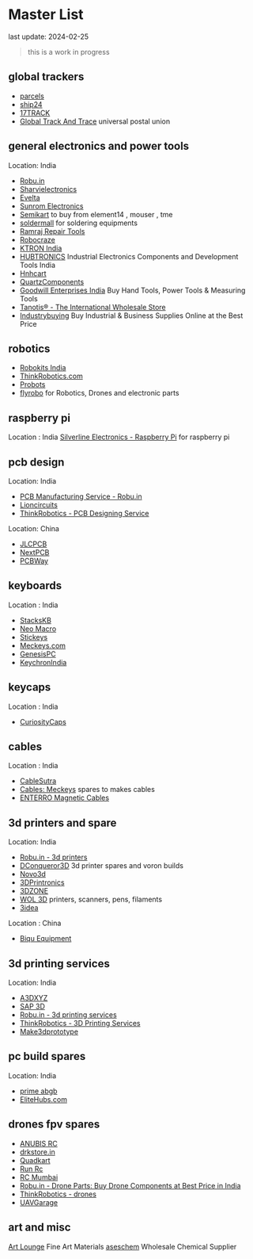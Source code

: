 # Master List 
last update: 2024-02-25
> this is a work in progress

## global trackers
- [parcels](https://parcelsapp.com/en/)
- [ship24](https://www.ship24.com/)
- [17TRACK](https://www.17track.net/en)
- [Global Track And Trace](https://globaltracktrace.ptc.post/gtt.web/) universal postal union

## general electronics and power tools
Location: India

- [Robu.in](https://robu.in/)  
- [Sharvielectronics](https://sharvielectronics.com/)  
- [Evelta](https://evelta.com/)  
- [Sunrom Electronics](https://www.sunrom.com/)  
- [Semikart](https://www.semikart.com/)  to buy from element14 , mouser , tme
- [soldermall](https://www.soldermall.com/)  for soldering equipments
- [Ramraj Repair Tools](https://ramrajrepairtools.com/)
- [Robocraze](https://robocraze.com/)  
- [KTRON India](https://www.ktron.in/)  
- [HUBTRONICS](https://hubtronics.in/index.php?route=common/home) Industrial Electronics Components and Development Tools India
- [Hnhcart](https://www.hnhcart.com/)  
- [QuartzComponents](https://quartzcomponents.com/)  
- [Goodwill Enterprises India](https://www.goodwill.in/)  Buy Hand Tools, Power Tools & Measuring Tools
- [Tanotis® - The International Wholesale Store](https://www.tanotis.com/)  
- [Industrybuying](https://www.industrybuying.com/)  Buy Industrial & Business Supplies Online at the Best Price

## robotics 
- [Robokits India](https://robokits.co.in/)  
- [ThinkRobotics.com](https://thinkrobotics.com/)  
- [Probots](https://probots.co.in/)  
- [flyrobo](https://www.flyrobo.in/)  for Robotics, Drones and electronic parts

## raspberry pi
Location : India
[Silverline Electronics - Raspberry Pi](https://www.silverlineelectronics.in/)  for raspberry pi 

## pcb design 
Location: India

- [PCB Manufacturing Service - Robu.in](https://robu.in/product/online-pcb-manufacturing-service/) 
- [Lioncircuits](https://www.lioncircuits.com/)  
- [ThinkRobotics - PCB Designing Service](https://thinkrobotics.com/pages/pcb)  

Location: China
- [JLCPCB](https://jlcpcb.com/)  
- [NextPCB](https://www.nextpcb.com/)  
- [PCBWay](https://www.pcbway.com/about.html)

## keyboards 
Location : India

- [StacksKB](https://stackskb.com/)  
- [Neo Macro](https://neomacro.in/)  
- [Stickeys](https://stickeys.in/) 
- [Meckeys.com](https://www.meckeys.com/)  
- [GenesisPC](https://www.genesispc.in/)  
- [KeychronIndia](https://keychron.in/)

## keycaps 
Location : India
- [CuriosityCaps](https://curiositycaps.in/)  

## cables 
Location : India
- [CableSutra](https://cablesutra.shop/)
- [Cables: Meckeys](https://www.meckeys.com/category/accessories/cables/?filter_stock_status=instock)  spares to makes cables
- [ENTERRO Magnetic Cables](https://enterro.in/collections/frontpage)  

## 3d printers and spare 
Location: India

- [Robu.in - 3d printers](https://robu.in/product-category/3d-printer-parts/full-3d-printer-kit/)  
- [DConqueror3D](https://dc3d.in/)  3d printer spares and voron builds
- [Novo3d](https://novo3d.in/)  
- [3DPrintronics](https://www.3dprintronics.com/) 
- [3DZONE](https://3dzone.in/)  
- [WOL 3D](https://worldoflilliputs.com/products/)  printers, scanners, pens, filaments
- [3idea](https://www.3idea.in/)

Location : China 
- [Biqu Equipment](https://biqu.equipment/)  

## 3d printing services 
Location: India

- [A3DXYZ](https://a3dxyz.com/)  
- [SAP 3D](https://sap3d.com/)  
- [Robu.in - 3d printing services](https://robu.in/product-category/3d-printer-parts/3d-printing-service/)
- [ThinkRobotics - 3D Printing Services](https://thinkrobotics.com/pages/3d-printing-services)  
- [Make3dprototype](https://make3dprototype.in/get-quote/)  

## pc build spares
Location: India

- [prime abgb](https://www.primeabgb.com/)  
- [EliteHubs.com](https://elitehubs.com/)

## drones fpv spares
- [ANUBIS RC](https://anubisrc.com/)  
- [drkstore.in](https://www.drkstore.in/)  
- [Quadkart](https://www.quadkart.in/)
- [Run Rc](https://runrc.in/)    
- [RC Mumbai](https://rcmumbai.com/)  
- [Robu.in - Drone Parts: Buy Drone Components at Best Price in India](https://robu.in/product-category/drone-parts/)  
- [ThinkRobotics - drones](https://thinkrobotics.com/collections/buy-drones-and-drone-accessories-online)  
- [UAVGarage](https://uavgarage.com/)  

## art and misc
[Art Lounge](https://www.artlounge.in/)  Fine Art Materials
[aseschem](https://ases.in/) Wholesale Chemical Supplier